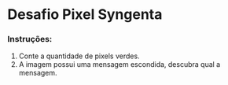 # Desafio Pixel Syngenta

### Instruções:
1. Conte a quantidade de pixels verdes.
2. A imagem possui uma mensagem escondida, descubra qual a mensagem.